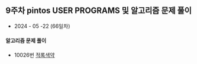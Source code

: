 ## 9주차 pintos USER PROGRAMS 및 알고리즘 문제 풀이

- 2024 - 05 -22 (66일차)   

#### 알고리즘 문제 풀이   
* 10026번 [적록색약]()   
